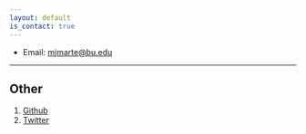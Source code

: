```yaml
---
layout: default
is_contact: true
---
```


* Email: [mjmarte@bu.edu](mailto:mjmarte@bu.edu)

---

## Other

1. [Github](https://github.com/mjmarte)
2. [Twitter](https://twitter.com/manueljmarte)

